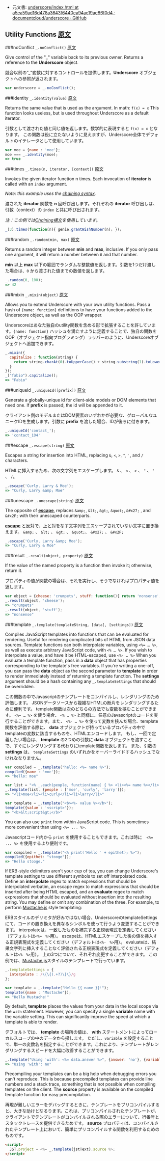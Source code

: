 +  元文書: [underscore/index.html at a5ea59ad16d478a3643f6440ea94ac19ae86f0d4 · documentcloud/underscore · GitHub](https://github.com/documentcloud/underscore/blob/a5ea59ad16d478a3643f6440ea94ac19ae86f0d4/index.html "underscore/index.html at a5ea59ad16d478a3643f6440ea94ac19ae86f0d4 · documentcloud/underscore · GitHub")

## Utility Functions [原文](http://underscorejs.org/#utility)

###noConflict `_.noConflict()` [原文](http://underscorejs.org/#noConflict)

Give control of the "_" variable back to its previous owner. Returns a reference to the **Underscore** object.

競合以前の”_”変数に対するコントロールを提供します。**Underscore** オブジェクトへの参照が返されます。

```javascript 
var underscore = _.noConflict();
```

###identity `_.identity(value)` [原文](http://underscorejs.org/#identity)

Returns the same value that is used as the argument. In math: `f(x) = x`
This function looks useless, but is used throughout Underscore as a default iterator.

引数として渡された値と同じ値を返します。数学的に表現すると `f(x) = x` となります。
この関数は役に立たないように見えますが、Underscore全体でデフォルトのイテレータとして使用しています。

```javascript 
var moe = {name : 'moe'};
moe === _.identity(moe);
=> true
```

###times `_.times(n, iterator, [context])` [原文](http://underscorejs.org/#times)

Invokes the given iterator function n times. Each invocation of **iterator** is called with an `index` argument. 

_Note: this example uses the [chaining syntax](http://underscorejs.org/#chaining)._

渡された **iterator** 関数を **n** 回呼び出します。それぞれの **iterator** 呼び出しは、引数（context）の `index` と共に呼び出されます。

_注：この例では[Chaining構文](http://underscorejs.org/#chaining)を使用しています。_

```javascript 
_(3).times(function(n){ genie.grantWishNumber(n); });
```

###random `_.random(min, max)` [原文](http://underscorejs.org/#random)

Returns a random integer between **min** and **max**, inclusive. If you only pass one argument, it will return a number between `0` and that number.

**min** 以上 **max** 以下の範囲でランダムな整数値を返します。引数を1つだけ渡した場合は、`0` から渡された値までの数値を返します。

```javascript 
_.random(0, 100);
=> 42
```

###mixin `_.mixin(object)` [原文](http://underscorejs.org/#mixin)

Allows you to extend Underscore with your own utility functions. Pass a hash of `{name: function}` definitions to have your functions added to the Underscore object, as well as the OOP wrapper.

Underscoreはあなた独自のutility関数を含める形で拡張することを許しています。`{name: function}` ハッシュを満たすように定義することで、独自の関数をOOP（オブジェクト指向プログラミング）ラッパーのように、Underscoreオブジェクトへ追加できます。

```javascript 
_.mixin({
  capitalize : function(string) {
    return string.charAt(0).toUpperCase() + string.substring(1).toLowerCase();
  }
});
_("fabio").capitalize();
=> "Fabio"
```

###uniqueId `_.uniqueId([prefix])` [原文](http://underscorejs.org/#uniqueId)

Generate a globally-unique id for client-side models or DOM elements that need one. If **prefix** is passed, the id will be appended to it.

クライアント側のモデルまたはDOM要素のいずれかが必要な、グローバルなユニークIDを生成します。引数に **prefix** を渡した場合、IDが後ろに付きます。

```javascript 
_.uniqueId('contact_');
=> 'contact_104'
```

###escape `_.escape(string)` [原文](http://underscorejs.org/#escape)

Escapes a string for insertion into HTML, replacing `&`, `<`, `>`, `"`, `'`, and `/` characters.

HTMLに挿入するため、次の文字列をエスケープします。 `&` 、 `<` 、 `>` 、 `"` 、 `'` 、 `/`。

```javascript 
_.escape('Curly, Larry & Moe');
=> "Curly, Larry &amp; Moe"
```

###unescape `_.unescape(string)` [原文](http://underscorejs.org/#unescape)

The opposite of **[escape](http://underscorejs.org/#escape)**, replaces `&amp;`, `&lt;`, `&gt;`, `&quot;`, `&#x27;` , 
and `&#x2F;` with their unescaped counterparts.

**[escape](http://underscorejs.org/#escape)** と反対で、上と対をなす文字列をエスケープされていない文字に置き換えます。 `&amp;` 、 `&lt;` 、 `&gt;` 、 `&quot;`、 `&#x27;` 、 
 `&#x2F;`


```javascript 
_.escape('Curly, Larry &amp; Moe');
=> "Curly, Larry & Moe"
```

###result `_.result(object, property)` [原文](http://underscorejs.org/#result)

If the value of the named property is a function then invoke it; otherwise, return it.

プロパティの値が関数の場合は、それを実行し、そうでなければプロパティ値を返します。

```javascript 
var object = {cheese: 'crumpets', stuff: function(){ return 'nonsense'; }};
_.result(object, 'cheese');
=> "crumpets"
_.result(object, 'stuff');
=> "nonsense"
```

###template `_.template(templateString, [data], [settings])` [原文](http://underscorejs.org/#template)

Compiles JavaScript templates into functions that can be evaluated for rendering. 
Useful for rendering complicated bits of HTML from JSON data sources. 
Template functions can both interpolate variables, using `<%= … %>`, 
as well as execute arbitrary JavaScript code, with `<% … %>`. 
If you wish to interpolate a value, and have it be HTML-escaped, 
use `<%- … %>` When you evaluate a template function, 
pass in a **data** object that has properties corresponding to the template's free variables. 
If you're writing a one-off, you can pass the **data** object as the second parameter to **template** in order to render immediately instead of returning a template function. 
The **settings** argument should be a hash containing any `_.templateSettings` that should be overridden.

この関数の中でJavascriptのテンプレートをコンパイルし、レンダリングのため評価します。
JSONデータソースから複雑なHTMLの断片をレンダリングするために便利です。
template関数は次のどちらの方法でも変数を挟むことができます。 `<%= … %>` を使う場合、 `<% … %>` と同様に、任意のJavascriptのコードを実行することができます。また、 `<%- … %>` を使って変数を挟んだ場合、template関数を評価する際に、 **data** オブジェクトが持っているプロパティの中でtemplateの変数に該当するものを、HTMLエンコードします。
もし、一回で定義したい場合は、 **template** の2つめの引数に **data** オブジェクトを渡すことで、すぐにレンダリングする代わりにtemplate関数を返します。
また、引数の **settings** は、 `templateSettings` のいずれかをオーバーライドするハッシュでなけれななりません。

```javascript 
var compiled = _.template("hello: <%= name %>");
compiled({name : 'moe'});
=> "hello: moe"

var list = "<% _.each(people, function(name) { %> <li><%= name %></li> <% }); %>";
_.template(list, {people : ['moe', 'curly', 'larry']});
=> "<li>moe</li><li>curly</li><li>larry</li>"

var template = _.template("<b><%- value %></b>");
template({value : '<script>'});
=> "<b>&lt;script&gt;</b>"
```

You can also use `print` from within JavaScript code. This is sometimes more convenient than using `<%= ... %>`.

Javascriptコード内から `print` を使用することもできます。これは時に　`<%= ... %>` を使用するより便利です。

```javascript 
var compiled = _.template("<% print('Hello ' + epithet); %>");
compiled({epithet: "stooge"});
=> "Hello stooge."
```

If ERB-style delimiters aren't your cup of tea, 
you can change Underscore's template settings to use different symbols to set off interpolated code. 
Define an **interpolate** regex to match expressions that should be interpolated verbatim, 
an escape regex to match expressions that should be inserted after being HTML escaped, 
and an **evaluate** regex to match expressions that should be evaluated without insertion into the resulting string. 
You may define or omit any combination of the three. 
For example, to perform [Mustache.js](http://github.com/janl/mustache.js#readme) style templating:

ERBスタイルのデリミタが好みではない場合、UnderscoreのtemplateSettingsにて、コードの置き換えを異なるシンボルを使って行うよう変更することができます。
interpolateは、一致したものを補完する正規表現式を定義してください（デフォルトは`<%=　%>`用）。
escapeは、HTMLエスケープした後の値を挿入する正規表現式を定義してください（デフォルトは`<%-　%>`用）。
evaluateは、結果文字列に挿入することなく評価される正規表現式を定義してください（デフォルトは`<%　%>`用）。
上の3つについて、それぞれ変更することができます。
この例では、[Mustache.js](http://github.com/janl/mustache.js#readme)スタイルのテンプレートで行っています。

```javascript 
_.templateSettings = {
  interpolate : /\{\{(.+?)\}\}/g
};

var template = _.template("Hello {{ name }}!");
template({name : "Mustache"});
=> "Hello Mustache!"
```

By default, **template** places the values from your data in the local scope via the `with` statement. 
However, you can specify a single **variable** name with the variable setting. 
This can significantly improve the speed at which a template is able to render.

デフォルトでは、 **template** の場所の値は、 **with** ステートメントによってローカルスコープの中のデータから探します。
ただし、`variable` を設定することで、単一の変数名を指定することができます。これにより、テンプレートがレンダリングするスピードを大幅に改善することができます。

```javascript 
_.template("Using 'with': <%= data.answer %>", {answer: 'no'}, {variable: 'data'});
=> "Using 'with': no"
```

Precompiling your templates can be a big help when debugging errors you can't reproduce. 
This is because precompiled templates can provide line numbers and a stack trace, 
something that is not possible when compiling templates on the client. 
The **source** property is available on the compiled template function for easy precompilation.

再現が難しいエラーをデバッグするときに、テンプレートをプリコンパイルすると、大きな助けとなるります。これは、プリコンパイルされたテンプレートが、クライアントでテンプレートがコンパイルされる際のエラーについて、行番号とスタックトレースを提供できるためです。
**source** プロパティは、コンパイルされたテンプレート上において、簡単にプリコンパイルする関数を利用するためのものです。

```html 
<script>
  JST.project = <%= _.template(jstText).source %>;
</script>
```
